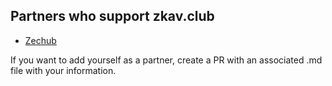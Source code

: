 ## Partners who support zkav.club 

- [Zechub](zechub.md) 

If you want to add yourself as a partner, create a PR with an associated .md file with your information.